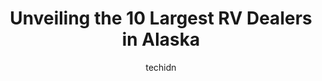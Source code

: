 ---
layout: ampstory
image: https://i0.wp.com/paketmu.com/wp-content/uploads/2023/06/great-alaskan-holidays-inc-0-in-alaska-1686372651.jpeg?resize=640,853
author: techidn
featured: false
description: Explore the diverse RV Dealer scene in Alaska, home to an incredible selection of 10 establishments catering to every taste. Whether youre in search of iconic favorites or undiscovered trea
title: Unveiling the 10 Largest RV Dealers in Alaska
cover:
   title: Unveiling the 10 Largest RV Dealers in Alaska
   subtitle: RICKPATE
   background: https://paketmu.com/wp-content/uploads/2023/06/great-alaskan-holidays-inc-0-in-alaska-1686372651.jpeg

pages: 
 - layout: thirds
   top: <h1>#1 Great Alaskan Holidays, Inc.</h1>
   bottom: "<p>A dream come true! Our Alaskan adventure was spectacular. From the moment we confirmed the RV rental with Great Alaskan Holidays, until we signed the drop-off paperwork, </p>"
   background: https://paketmu.com/wp-content/uploads/2023/06/great-alaskan-holidays-inc-1-in-alaska-1686372652.jpeg
   backgroundblur: true
 - layout: thirds
   top: <h1>#2 Frontier Auto & RV Sales</h1>
   bottom: "<p>I would just like to thank frontier auto and rv for an awesome camper buying experience. Thomas the manager was who we mostly dealt with and he did a phenomenal job. He s</p>"
   background: https://paketmu.com/wp-content/uploads/2023/06/great-alaskan-holidays-inc-2-in-alaska-1686372652.jpeg
   cta:
      link: https://paketmu.com/unveiling-the-10-largest-rv-dealers-in-alaska/
      text: Unveiling the 10 Largest RV Dealers in Alaska
 - layout: thirds
   top: <h1>#3 ABC Motorhome & Car Rentals</h1>
   bottom: "<p>I cant speak for rentals however I purchased an RV with these folks and pretty much everything has fallen off! Including the door! The windows leak and it has been a m</p>"
   background: https://paketmu.com/wp-content/uploads/2023/06/great-alaskan-holidays-inc-3-in-alaska-1686372653.jpeg
   cta:
      link: https://paketmu.com/unveiling-the-10-largest-rv-dealers-in-alaska/
      text: Unveiling the 10 Largest RV Dealers in Alaska
 - layout: thirds
   top: <h1>#4 Clippership Motorhome Rentals</h1>
   bottom: "<p>5401 Old Seward Hwy, Anchorage, AK 99518, United States</p>"
   background: https://images.unsplash.com/photo-1510906594845-bc082582c8cc?ixlib=rb-4.0.3&ixid=MnwxMjA3fDB8MHxwaG90by1wYWdlfHx8fGVufDB8fHx8&auto=format&fit=crop&w=640&h=853&q=80
   cta:
      link: https://paketmu.com/unveiling-the-10-largest-rv-dealers-in-alaska/
      text: Unveiling the 10 Largest RV Dealers in Alaska
 - layout: thirds
   top: <h1>#5 Arctic RV</h1>
   bottom: "<p>3013 Peger Rd, Fairbanks, AK 99709, United States</p>"
   background: https://images.unsplash.com/photo-1509114397022-ed747cca3f65?ixlib=rb-4.0.3&ixid=MnwxMjA3fDB8MHxwaG90by1wYWdlfHx8fGVufDB8fHx8&auto=format&fit=crop&w=640&h=853&q=80
   cta:
      link: https://paketmu.com/unveiling-the-10-largest-rv-dealers-in-alaska/
      text: Unveiling the 10 Largest RV Dealers in Alaska
 - layout: thirds
   top: <h1>#6 Alaska Performance RV-Marine</h1>
   bottom: "<p>6820 Arctic Blvd, Anchorage, AK 99518, United States</p>"
   background: https://images.unsplash.com/photo-1618556658017-fd9c732d1360?ixlib=rb-4.0.3&ixid=MnwxMjA3fDB8MHxwaG90by1wYWdlfHx8fGVufDB8fHx8&auto=format&fit=crop&w=640&h=853&q=80
   cta:
      link: https://paketmu.com/unveiling-the-10-largest-rv-dealers-in-alaska/
      text: Unveiling the 10 Largest RV Dealers in Alaska
 - layout: thirds
   top: <h1>#7 Camper Valley RV</h1>
   bottom: "<p>3251 E Palmer-Wasilla Hwy, Wasilla, AK 99687, United States</p>"
   background: https://images.unsplash.com/photo-1561679660-d00ee1e0dc8e?ixlib=rb-4.0.3&ixid=MnwxMjA3fDB8MHxwaG90by1wYWdlfHx8fGVufDB8fHx8&auto=format&fit=crop&w=640&h=853&q=80
   cta:
      link: https://paketmu.com/unveiling-the-10-largest-rv-dealers-in-alaska/
      text: Unveiling the 10 Largest RV Dealers in Alaska
 - layout: thirds
   middle: Continue reading...
   background: https://images.unsplash.com/photo-1567360425618-1594206637d2?ixlib=rb-4.0.3&ixid=MnwxMjA3fDB8MHxwaG90by1wYWdlfHx8fGVufDB8fHx8&auto=format&fit=crop&w=640&h=853&q=80
   cta:
      link: https://paketmu.com/unveiling-the-10-largest-rv-dealers-in-alaska/
      text: Unveiling the 10 Largest RV Dealers in Alaska
      
---